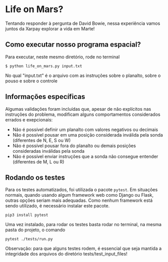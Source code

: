 # Life on Mars?
Tentando responder à pergunta de David Bowie, nessa experiência vamos juntos da Xarpay explorar a vida em Marte!

## Como executar nosso programa espacial?
Para executar, neste mesmo diretório, rode no terminal

`$ python life_on_mars.py input.txt`

No qual "input.txt" é o arquivo com as instruções sobre o planalto, sobre o pouso e sobre o controle

## Informações específicas
Algumas validações foram incluídas que, apesar de não explícitos nas instruções do problema, modificam alguns comportamentos considerados errados e exepcionais:
- Não é possível definir um planalto com valores negativos ou decimais
- Não é possível pousar em uma posição considerada inválida pela sonda (diferentes de N, E, S ou W)
- Não é possível pousar fora do planalto ou demais posições consideradas inválidas pela sonda
- Não é possível enviar instruções que a sonda não consegue entender (diferentes de M, L ou R)

## Rodando os testes
Para os testes automatizados, foi utilizada o pacote `pytest`. Em situações normais, quando usando algum framework web como Django ou Flask, outras opções seriam mais adequadas. Como nenhum framework está sendo utilizado, é necessário instalar este pacote. 

`pip3 install pytest`

Uma vez instalado, para rodar os testes basta rodar no terminal, na mesma pasta do projeto, o comando

`pytest ./tests/run.py`

Observação: para que alguns testes rodem, é essencial que seja mantida a integridade dos arquivos do diretório tests/test_input_files!